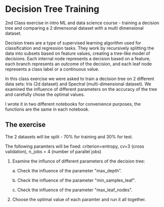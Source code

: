 # Decision Tree Training
2nd Class exercise in intro ML and data science course - training a decision tree and comparing a 2 dimensonal dataset with a multi dimensional dataset.

Decision trees are a type of supervised learning algorithm used for classification and regression tasks. They work by recursively splitting the data into subsets based on feature values, creating a tree-like model of decisions. Each internal node represents a decision based on a feature, each branch represents an outcome of the decision, and each leaf node represents a class label or a continuous value.

In this class exercise we were asked to train a decision tree on 2 different data sets: Iris (2d dataset) and Spectral (multi-dimensional dataset).
We examined the influence of different parameters on the accuracy of the tree and carefully chose the optimal values.

I wrote it in two different notebooks for convenience purposes, the functions are the same in each notebook. 

## The exercise

The 2 datasets will be split - 70% for training and 30% for test.

The following paramters will be fixed: criterion=entropy, cv=3 (cross validation), n_jobs = 4 (number of parallel jobs)

1. Examine the influnce of different parameters of the decision tree: 
    
    a. Check the influence of the parameter "max_depth".
    
    b. Check the influence of the parameter "min_samples_leaf".
    
    c. Check the influence of the parameter "max_leaf_nodes".
2. Choose the optimal value of each paramter and run it all together.
